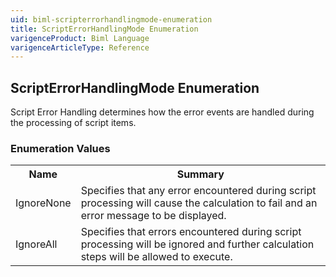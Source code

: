 ```yaml
---
uid: biml-scripterrorhandlingmode-enumeration
title: ScriptErrorHandlingMode Enumeration
varigenceProduct: Biml Language
varigenceArticleType: Reference
---
```


## ScriptErrorHandlingMode Enumeration<div class="LanguageSummary"><div class ="SummaryItem">Script Error Handling determines how the error events are handled during the processing of script items.</div></div><div class="EnumValueGroup">### Enumeration Values<table id="EnumValue" class="MemberList"><tbody><tr><th class="MemberNameColumnHeader">Name</th><th class="MemberSummaryColumnHeader">Summary</th></tr><tr class="cd0"><td class="MemberName">IgnoreNone</td><td class="MemberSummary"><div class ="SummaryItem">Specifies that any error encountered during script processing will cause the calculation to fail and an error message to be displayed.</div></td></tr><tr class="cd1"><td class="MemberName">IgnoreAll</td><td class="MemberSummary"><div class ="SummaryItem">Specifies that errors encountered during script processing will be ignored and further calculation steps will be allowed to execute.</div></td></tr></tbody></table></div>